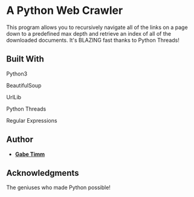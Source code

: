 
# A Python Web Crawler
This program allows you to recursively navigate all of the links on a page down to a predefined max depth and retrieve an index of all of the downloaded documents. It's BLAZING fast thanks to Python Threads!
  

## Built With
Python3

BeautifulSoup

UrlLib

Python Threads

Regular Expressions

  

## Author

  

*  [**Gabe Timm**](gabetimm.com)


## Acknowledgments

  The geniuses who made Python possible!